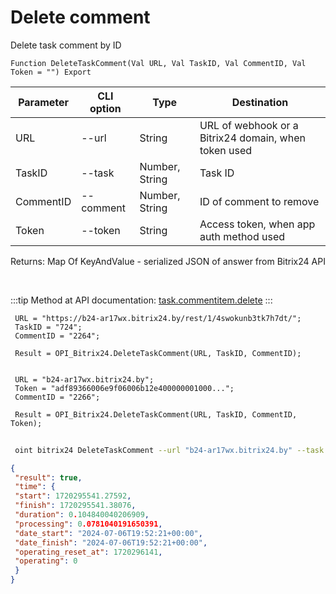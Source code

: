 ﻿---
sidebar_position: 5
---

# Delete comment
 Delete task comment by ID



`Function DeleteTaskComment(Val URL, Val TaskID, Val CommentID, Val Token = "") Export`

 | Parameter | CLI option | Type | Destination |
 |-|-|-|-|
 | URL | --url | String | URL of webhook or a Bitrix24 domain, when token used |
 | TaskID | --task | Number, String | Task ID |
 | CommentID | --comment | Number, String | ID of comment to remove |
 | Token | --token | String | Access token, when app auth method used |

 
 Returns: Map Of KeyAndValue - serialized JSON of answer from Bitrix24 API

<br/>

:::tip
Method at API documentation: [task.commentitem.delete](https://dev.1c-bitrix.ru/rest_help/tasks/task/commentitem/delete.php)
:::
<br/>


```bsl title="Code example"
 URL = "https://b24-ar17wx.bitrix24.by/rest/1/4swokunb3tk7h7dt/";
 TaskID = "724";
 CommentID = "2264";
 
 Result = OPI_Bitrix24.DeleteTaskComment(URL, TaskID, CommentID);
 
 
 URL = "b24-ar17wx.bitrix24.by";
 Token = "adf89366006e9f06006b12e400000001000...";
 CommentID = "2266";
 
 Result = OPI_Bitrix24.DeleteTaskComment(URL, TaskID, CommentID, Token);
```
	


```sh title="CLI command example"
 
 oint bitrix24 DeleteTaskComment --url "b24-ar17wx.bitrix24.by" --task "504" --comment "1720" --token "56898d66006e9f06006b12e400000001000..."

```

```json title="Result"
{
 "result": true,
 "time": {
 "start": 1720295541.27592,
 "finish": 1720295541.38076,
 "duration": 0.104840040206909,
 "processing": 0.0781040191650391,
 "date_start": "2024-07-06T19:52:21+00:00",
 "date_finish": "2024-07-06T19:52:21+00:00",
 "operating_reset_at": 1720296141,
 "operating": 0
 }
}
```
